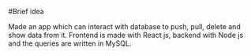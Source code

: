 #Brief idea

Made an app which can interact with database to push, pull, delete and show data from it. 
Frontend is made with React js, backend with Node js and the queries are written in MySQL.
